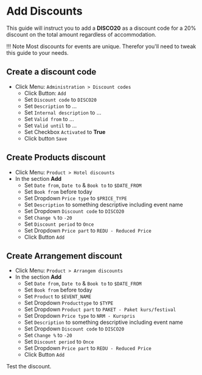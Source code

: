 # Add Discounts

This guide will instruct you to add a **DISCO20** as a discount code for a 20% discount on the total amount regardless of accommodation.

!!! Note
    Most discounts for events are unique. Therefor you'll need to tweak this guide to your needs. 

## Create a discount code
* Click Menu: `Administration > Discount codes`
    * Click Button: `Add`
    * Set `Discount code` to `DISCO20`
    * Set `Description` to ...
    * Set `Internal description` to ...
    * Set `Valid from` to ...
    * Set `Valid until` to ...
    * Set Checkbox `Activated` to **True** 
    * Click button `Save`


## Create Products discount
* Click Menu: `Product > Hotel discounts`
* In the section **Add**
    - Set `Date from`, `Date to` & `Book to` to `$DATE_FROM`
    - Set `Book from` before today
    - Set Dropdown `Price type` to `$PRICE_TYPE`
    - Set `Description` to something descriptive including event name
    - Set Dropdown `Discount code` to `DISCO20`
    - Set `Change %` to `-20`
    - Set `Discount period` to `Once`
    - Set Dropdown `Price part` to `REDU - Reduced Price`
    - Click Button `Add`

## Create Arrangement discount
* Click Menu: `Product > Arrangem discounts`
* In the section **Add**
    - Set `Date from`, `Date to` & `Book to` to `$DATE_FROM`
    - Set `Book from` before today
    - Set `Product` to `$EVENT_NAME`
    - Set Dropdown `Producttype` to `$TYPE`
    - Set Dropdown `Product part` to `PAKET - Paket kurs/festival`
    - Set Dropdown `Price type` to `NRM - Kurspris`
    - Set `Description` to something descriptive including event name
    - Set Dropdown `Discount code` to `DISCO20`
    - Set `Change %` to `-20`
    - Set `Discount period` to `Once`
    - Set Dropdown `Price part` to `REDU - Reduced Price`
    - Click Button `Add`

Test the discount.


